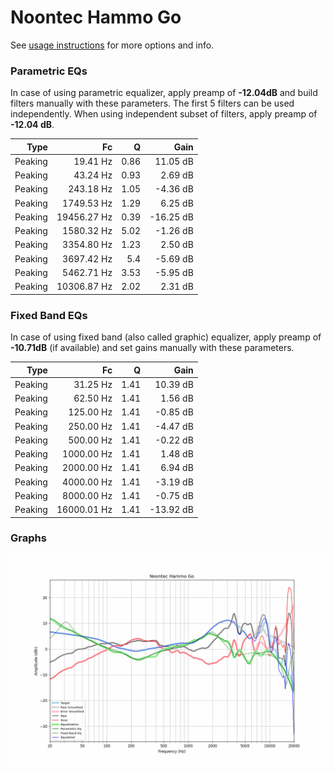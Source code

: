 # Noontec Hammo Go
See [usage instructions](https://github.com/jaakkopasanen/AutoEq#usage) for more options and info.

### Parametric EQs
In case of using parametric equalizer, apply preamp of **-12.04dB** and build filters manually
with these parameters. The first 5 filters can be used independently.
When using independent subset of filters, apply preamp of **-12.04 dB**.

| Type    | Fc          |    Q | Gain      |
|--------:|------------:|-----:|----------:|
| Peaking | 19.41 Hz    | 0.86 | 11.05 dB  |
| Peaking | 43.24 Hz    | 0.93 | 2.69 dB   |
| Peaking | 243.18 Hz   | 1.05 | -4.36 dB  |
| Peaking | 1749.53 Hz  | 1.29 | 6.25 dB   |
| Peaking | 19456.27 Hz | 0.39 | -16.25 dB |
| Peaking | 1580.32 Hz  | 5.02 | -1.26 dB  |
| Peaking | 3354.80 Hz  | 1.23 | 2.50 dB   |
| Peaking | 3697.42 Hz  | 5.4  | -5.69 dB  |
| Peaking | 5462.71 Hz  | 3.53 | -5.95 dB  |
| Peaking | 10306.87 Hz | 2.02 | 2.31 dB   |

### Fixed Band EQs
In case of using fixed band (also called graphic) equalizer, apply preamp of **-10.71dB**
(if available) and set gains manually with these parameters.

| Type    | Fc          |    Q | Gain      |
|--------:|------------:|-----:|----------:|
| Peaking | 31.25 Hz    | 1.41 | 10.39 dB  |
| Peaking | 62.50 Hz    | 1.41 | 1.56 dB   |
| Peaking | 125.00 Hz   | 1.41 | -0.85 dB  |
| Peaking | 250.00 Hz   | 1.41 | -4.47 dB  |
| Peaking | 500.00 Hz   | 1.41 | -0.22 dB  |
| Peaking | 1000.00 Hz  | 1.41 | 1.48 dB   |
| Peaking | 2000.00 Hz  | 1.41 | 6.94 dB   |
| Peaking | 4000.00 Hz  | 1.41 | -3.19 dB  |
| Peaking | 8000.00 Hz  | 1.41 | -0.75 dB  |
| Peaking | 16000.01 Hz | 1.41 | -13.92 dB |

### Graphs
![](./Noontec%20Hammo%20Go.png)
